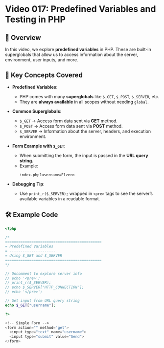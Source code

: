 # Video 017: Predefined Variables and Testing in PHP

## 📝 Overview

In this video, we explore **predefined variables** in PHP. These are built-in superglobals that allow us to access information about the server, environment, user inputs, and more.  

## 📌 Key Concepts Covered

- **Predefined Variables**:  
  - PHP comes with many **superglobals** like `$_GET`, `$_POST`, `$_SERVER`, etc.  
  - They are **always available** in all scopes without needing `global`.

- **Common Superglobals**:
  - `$_GET` → Access form data sent via **GET** method.
  - `$_POST` → Access form data sent via **POST** method.
  - `$_SERVER` → Information about the server, headers, and execution environment.

- **Form Example with `$_GET`**:
  - When submitting the form, the input is passed in the **URL query string**.
  - Example:  
    ```
    index.php?username=Elzero
    ```

- **Debugging Tip**:
  - Use `print_r($_SERVER);` wrapped in `<pre>` tags to see the server’s available variables in a readable format.

## 🛠️ Example Code

```php
<?php

/*
============================================
= Predefined Variables
= ---------------------
= Using $_GET and $_SERVER
============================================
*/

// Uncomment to explore server info
// echo '<pre>';
// print_r($_SERVER);
// echo $_SERVER["HTTP_CONNECTION"];
// echo '</pre>';

// Get input from URL query string
echo $_GET["username"];

?>

<!-- Simple Form -->
<form action="" method="get">
  <input type="text" name="username">
  <input type="submit" value="Send">
</form>
